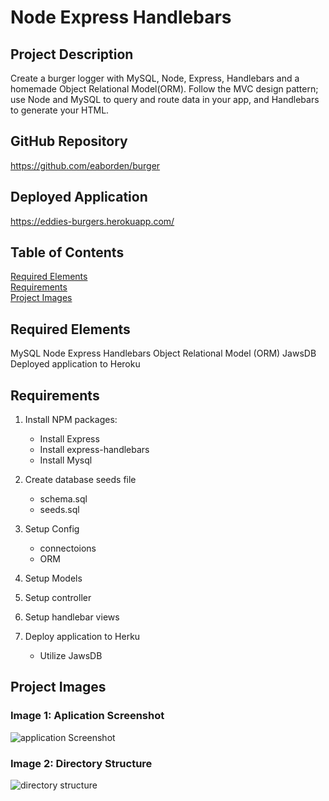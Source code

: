 # Node Express Handlebars

## Project Description

Create a burger logger with MySQL, Node, Express, Handlebars and a homemade Object Relational Model(ORM). Follow the MVC design pattern; use Node and MySQL to query and route data in your app, and Handlebars to generate your HTML.

## GitHub Repository

https://github.com/eaborden/burger

## Deployed Application
https://eddies-burgers.herokuapp.com/

## Table of Contents
[Required Elements](#required-elements) \
[Requirements](#requirements) \
[Project Images](#project-images)

## Required Elements
MySQL
Node
Express
Handlebars
Object Relational Model (ORM)
JawsDB
Deployed application to Heroku

## Requirements
1. Install NPM packages:
    *  Install Express
    *  Install express-handlebars
    *  Install Mysql

2. Create database seeds file
    *  schema.sql
    *  seeds.sql
3. Setup Config
    * connectoions
    * ORM
4. Setup Models    
5. Setup controller
6. Setup handlebar views
7. Deploy application to Herku
    *  Utilize JawsDB

## Project Images

### Image 1: Aplication Screenshot

![application Screenshot](https://github.com/eaborden/burger/blob/master/public/Assets/images/screenshot.PNG?raw=true)

### Image 2: Directory Structure

![directory structure](C:\burger\public\assets\img\dir_structure.png)

